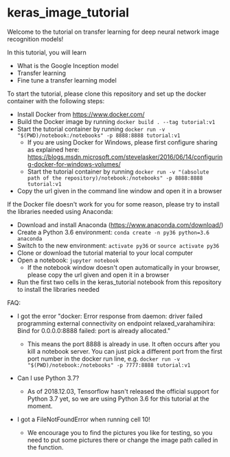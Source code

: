# keras_image_tutorial
Welcome to the tutorial on transfer learning for deep neural network image recognition models!

In this tutorial, you will learn
* What is the Google Inception model
* Transfer learning
* Fine tune a transfer learning model

To start the tutorial, please clone this repository and set up the docker container with the following steps:
* Install Docker from https://www.docker.com/
* Build the Docker image by running `docker build . --tag tutorial:v1`
* Start the tutorial container by running `docker run -v "$(PWD)/notebook:/notebooks" -p 8888:8888 tutorial:v1`
	* If you are using Docker for Windows, please first configure sharing as explained here: https://blogs.msdn.microsoft.com/stevelasker/2016/06/14/configuring-docker-for-windows-volumes/
	* Start the tutorial container by running `docker run -v "(absolute path of the repository)/notebook:/notebooks" -p 8888:8888 tutorial:v1`
* Copy the url given in the command line window and open it in a browser

If the Docker file doesn't work for you for some reason, please try to install the libraries needed using Anaconda:
* Download and install Anaconda (https://www.anaconda.com/download/)
* Create a Python 3.6 environment: `conda create -n py36 python=3.6 anaconda`
* Switch to the new environment: `activate py36` or `source activate py36`
* Clone or download the tutorial material to your local computer
* Open a notebook: `jupyter notebook`
	* If the notebook window doesn't open automatically in your browser, please copy the url given and open it in a browser
* Run the first two cells in the keras_tutorial notebook from this repository to install the libraries needed

FAQ:
* I got the error "docker: Error response from daemon: driver failed programming external connectivity on endpoint relaxed_varahamihira: Bind for 0.0.0.0:8888 failed: port is already allocated."
	* This means the port 8888 is already in use. It often occurs after you kill a notebook server. You can just pick a different port from the first port number in the docker run line, e.g. `docker run -v "$(PWD)/notebook:/notebooks" -p 7777:8888 tutorial:v1`

* Can I use Python 3.7?
	* As of 2018.12.03, Tensorflow hasn't released the official support for Python 3.7 yet, so we are using Python 3.6 for this tutorial at the moment.

* I got a FileNotFoundError when running cell 10!
	* We encourage you to find the pictures you like for testing, so you need to put some pictures there or change the image path called in the function.
 
